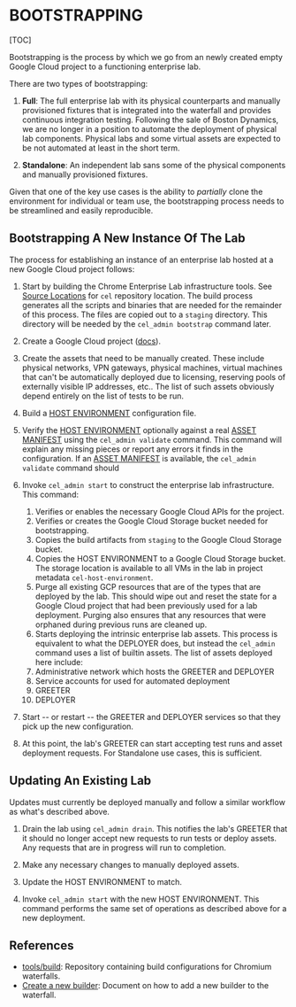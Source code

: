 # BOOTSTRAPPING

[TOC]

Bootstrapping is the process by which we go from an newly created empty Google
Cloud project to a functioning enterprise lab.

There are two types of bootstrapping:


1.   **Full**: The full enterprise lab with its physical counterparts and
     manually provisioned fixtures that is integrated into the waterfall and
     provides continuous integration testing. Following the sale of Boston
     Dynamics, we are no longer in a position to automate the deployment of
     physical lab components.  Physical labs and some virtual assets are
     expected to be not automated at least in the short term.

1.   **Standalone**: An independent lab sans some of the physical components and
     manually provisioned fixtures.

Given that one of the key use cases is the ability to *partially* clone the
environment for individual or team use, the bootstrapping process needs to be
streamlined and easily reproducible.


## Bootstrapping A New Instance Of The Lab

The process for establishing an instance of an enterprise lab hosted at a new
Google Cloud project follows:


1.  Start by building the Chrome Enterprise Lab infrastructure tools. See
    [Source Locations][] for `cel` repository location. The build process
    generates all the scripts and binaries that are needed for the remainder of
    this process.  The files are copied out to a `staging` directory. This
    directory will be needed by the `cel_admin bootstrap` command later.

1.  Create a Google Cloud project
    ([docs](https://cloud.google.com/resource-manager/docs/creating-managing-projects)).

1.  Create the assets that need to be manually created. These include physical
    networks, VPN gateways, physical machines, virtual machines that can't be
    automatically deployed due to licensing, reserving pools of externally
    visible IP addresses, etc.. The list of such assets obviously depend
    entirely on the list of tests to be run.

1.  Build a [HOST ENVIRONMENT][] configuration file.

1.  Verify the [HOST ENVIRONMENT][] optionally against a real [ASSET MANIFEST][]
    using the `cel_admin validate` command. This command will explain any
    missing pieces or report any errors it finds in the configuration. If an
    [ASSET MANIFEST][] is available, the `cel_admin validate` command should

1.  Invoke `cel_admin start` to construct the enterprise lab infrastructure.
    This command:

    1.  Verifies or enables the necessary Google Cloud APIs for the project.
    1.  Verifies or creates the Google Cloud Storage bucket needed for
    bootstrapping.
    1.  Copies the build artifacts from `staging` to the Google Cloud Storage
    bucket.
    1.  Copies the HOST ENVIRONMENT to a Google Cloud Storage bucket. The
    storage location is available to all VMs in the lab in project metadata
    `cel-host-environment`.
    1.  Purge all existing GCP resources that are of the types that are deployed
    by the lab. This should wipe out and reset the state for a Google Cloud
    project that had been previously used for a lab deployment. Purging also
    ensures that any resources that were orphaned during previous runs are
    cleaned up.
    1.  Starts deploying the intrinsic enterprise lab assets. This process is
	equivalent to what the DEPLOYER does, but instead the `cel_admin`
	command uses a list of builtin assets. The list of assets deployed here
	include:
	1.  Administrative network which hosts the GREETER and DEPLOYER
	1.  Service accounts for used for automated deployment
	1.  GREETER
	1.  DEPLOYER

1.  Start -- or restart -- the GREETER and DEPLOYER services so that they pick
    up the new configuration.

1.  At this point, the lab's GREETER can start accepting test runs and asset
    deployment requests. For Standalone use cases, this is sufficient.


## Updating An Existing Lab

Updates must currently be deployed manually and follow a similar workflow as
what's described above.


1.  Drain the lab using `cel_admin drain`. This notifies the lab's GREETER that
    it should no longer accept new requests to run tests or deploy assets. Any
    requests that are in progress will run to completion.

1.  Make any necessary changes to manually deployed assets.

1.  Update the HOST ENVIRONMENT to match.

1.  Invoke `cel_admin start` with the new HOST ENVIRONMENT. This command
    performs the same set of operations as described above for a new deployment.



## References

*   [tools/build](https://chromium.googlesource.com/chromium/tools/build/): Repository containing build configurations for Chromium waterfalls.
*   [Create a new builder](https://chromium.googlesource.com/chromium/tools/build/+/master/scripts/slave/recipe_modules/chromium_tests/chromium_recipe.md): Document on how to add a new builder to the waterfall.


<!-- INCLUDE index.md (55 lines) -->
<!--
Index of tags used throughout the documentation. This list lives in
/docs/index.md and is included in all documents that depend on these tags.

In order to update the tags:

   1. Update `/docs/index.md`
   2. Run the following command from the root of the source tree:

         ./build.py format

Keep the tags below sorted.
-->

[ASSET MANIFEST]: design-summary.md#asset-manifest
[Additional Considerations]: background.md#additional-considerations
[Asset Description Schema]: schema-guidelines.md
[Asset Example]: /examples/schema/ad/one-domain.asset.textpb
[Asset Schema]: /schema/asset/
[Background]: background.md
[Bootstrapping]: bootstrapping.md
[Coding Patterns for Resolvers]: deployment.md#coding-patterns-for-resolvers
[Completed Asset Manifest]: deployment.md#completed-asset-manifest
[Concepts]: design-summary.md#concepts
[DEPLOYER]: design-summary.md#deployer
[Deploying Scripted Assets]: deployment.md#deploying-scripted-assets
[Deployment Details]: deployment.md
[Deployment Overview]: deployment.md#overview
[Design]: design-summary.md
[Frameworks/Tools Used]: background.md#tools-used
[GREETER]: design-summary.md#greeter
[Google Services]: google-services.md
[HOST ENVIRONMENT]: design-summary.md#host-environment
[HOST TEST RUNNER]: design-summary.md#host-test-runner
[Host Environment Schema]: /schema/host/
[Host Example]: /examples/schema/ad/one-domain.host.textpb
[ISOLATE]: design-summary.md#isolate
[Inline References]: deployment.md#inline-references
[Integration With Chromium Waterfall]: chrome-ci-integration.md
[Key Management]: key-management.md
[Objective]: design-summary.md#objective
[On-Premise Fixtures]: on-premise-fixtures.md
[Private Google Compute Images]: private-images.md
[SYSTEM TEST RUNNER]: design-summary.md#system-test-runner
[Scalability]: scalability.md
[Schema References]: schema-guidelines.md#references
[Schema Validation]: schema-guidelines.md#validation
[Source Locations]: source-locations.md
[TEST HOST]: design-summary.md#test-host
[TEST]: design-summary.md#test
[The Product]: design-summary.md#the-product
[Use Cases]: background.md#use-cases
[Workflows]: workflows.md
[cel_bot]: design-summary.md#cel_bot
[cel_py]: design-summary.md#cel_py
